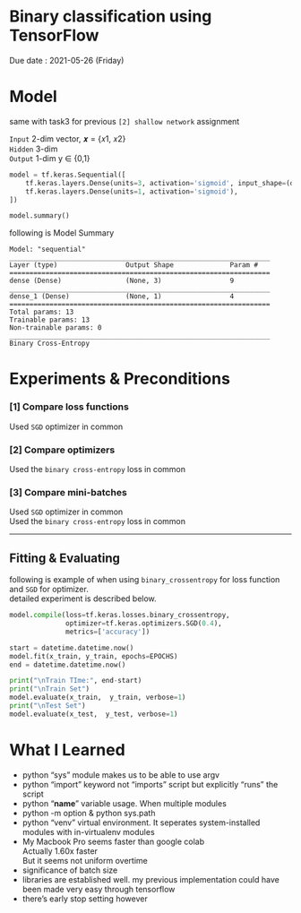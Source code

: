 # Binary classification using TensorFlow

Due date : 2021-05-26 (Friday)

# Model

same with task3 for previous `[2] shallow network` assignment

`Input` 2-dim vector, 𝒙 = {𝑥1, 𝑥2}  
`Hidden` 3-dim  
`Output` 1-dim y ∈ {0,1}

```python
model = tf.keras.Sequential([
    tf.keras.layers.Dense(units=3, activation='sigmoid', input_shape=(d,)),
    tf.keras.layers.Dense(units=1, activation='sigmoid'),
])

model.summary()
```

following is Model Summary

```script
Model: "sequential"
_________________________________________________________________
Layer (type)                 Output Shape              Param #
=================================================================
dense (Dense)                (None, 3)                 9
_________________________________________________________________
dense_1 (Dense)              (None, 1)                 4
=================================================================
Total params: 13
Trainable params: 13
Non-trainable params: 0
_________________________________________________________________
Binary Cross-Entropy
```

# Experiments & Preconditions

### [1] Compare loss functions

Used `SGD` optimizer in common

### [2] Compare optimizers

Used the `binary cross-entropy` loss in common

### [3] Compare mini-batches

Used `SGD` optimizer in common  
Used the `binary cross-entropy` loss in common

---

## Fitting & Evaluating

following is example of when using `binary_crossentropy` for loss function and `SGD` for optimizer.  
detailed experiment is described below.

```python
model.compile(loss=tf.keras.losses.binary_crossentropy,
              optimizer=tf.keras.optimizers.SGD(0.4),
              metrics=['accuracy'])

start = datetime.datetime.now()
model.fit(x_train, y_train, epochs=EPOCHS)
end = datetime.datetime.now()

print("\nTrain TIme:", end-start)
print("\nTrain Set")
model.evaluate(x_train,  y_train, verbose=1)
print("\nTest Set")
model.evaluate(x_test,  y_test, verbose=1)

```

# What I Learned

- python “sys” module makes us to be able to use argv
- python “import” keyword not “imports” script but explicitly “runs” the script
- python “**name**” variable usage. When multiple modules
- python -m option & python sys.path
- python “venv” virtual environment. It seperates system-installed modules with in-virtualenv modules
- My Macbook Pro seems faster than google colab  
  Actually 1.60x faster  
  But it seems not uniform overtime
- significance of batch size
- libraries are established well. my previous implementation could have been made very easy through tensorflow
- there’s early stop setting however
